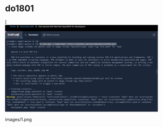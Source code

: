 # do1801



[![Image](https://github.com/anirudhadak2/do1801/blob/main/images/1.png)


images/1.png
